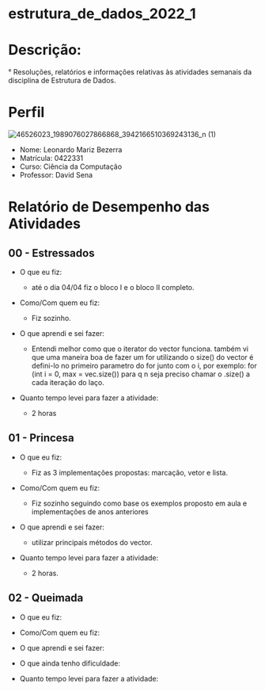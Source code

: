 # estrutura_de_dados_2022_1
# Descrição:

  ° Resoluções, relatórios e informações relativas às atividades semanais da disciplina de Estrutura de Dados.

# Perfil
  ![46526023_1989076027866868_3942166510369243136_n (1)](https://user-images.githubusercontent.com/45056768/54322580-7764f880-45d4-11e9-9ec6-2359585ce5b6.jpg)
  
  - Nome: Leonardo Mariz Bezerra
  - Matrícula: 0422331
  - Curso: Ciência da Computação
  - Professor: David Sena
  
# Relatório de Desempenho das Atividades

## 00 - Estressados
- O que eu fiz:
  - até o dia 04/04 fiz o bloco I e o bloco II completo.

- Como/Com quem eu fiz:
  - Fiz sozinho.

- O que aprendi e sei fazer:
  - Entendi melhor como que o iterator do vector funciona. também vi que uma maneira boa de fazer um for utilizando o size() do vector é defini-lo no primeiro parametro do for junto com o i, por exemplo: for (int i = 0, max = vec.size()) para q n seja preciso chamar o .size() a cada iteração do laço.

- Quanto tempo levei para fazer a atividade:
  - 2 horas

## 01 - Princesa
- O que eu fiz:
  - Fiz as 3 implementações propostas: marcação, vetor e lista.

- Como/Com quem eu fiz:
  - Fiz sozinho seguindo como base os exemplos proposto em aula e implementações de anos anteriores

- O que aprendi e sei fazer:
  - utilizar principais métodos do vector.

- Quanto tempo levei para fazer a atividade:
  - 2 horas.

## 02 - Queimada
- O que eu fiz:
  
- Como/Com quem eu fiz:
  
- O que aprendi e sei fazer:
  
- O que ainda tenho dificuldade:
  
- Quanto tempo levei para fazer a atividade:
